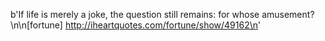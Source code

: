 b'If life is merely a joke, the question still remains: for whose amusement?\n\n[fortune] http://iheartquotes.com/fortune/show/49162\n'